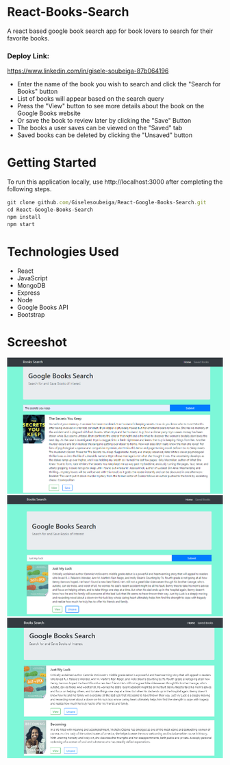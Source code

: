 # React-Books-Search
A react based google book search app for book lovers to search for their favorite books.
### Deploy Link:
https://www.linkedin.com/in/gisele-soubeiga-87b064196

* Enter the name of the book you wish to search and click the "Search for Books" button
* List of books will appear based on the search query
* Press the "View" button to see more details about the book on the Google Books website
* Or save the book to review later by clicking the "Save" Button
* The books a user saves can be viewed on the "Saved" tab
* Saved books can be deleted by clicking the "Unsaved" button

# Getting Started

To run this application locally, use http://localhost:3000 after completing the following steps.

```js
git clone github.com/Giselesoubeiga/React-Google-Books-Search.git
cd React-Google-Books-Search
npm install
npm start
```

#  Technologies Used
* React
* JavaScript
* MongoDB
* Express
* Node
* Google Books API
* Bootstrap

# Screeshot

![searchgif](client/public/demo1.PNG)
![searchgif](client/public/demo2.PNG)
![searchgif](client/public/demo3.PNG)
